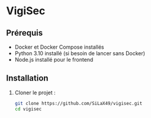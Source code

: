 # VigiSec

## Prérequis
- Docker et Docker Compose installés
- Python 3.10 installé (si besoin de lancer sans Docker)
- Node.js installé pour le frontend

## Installation
1. Cloner le projet :
   ```bash
   git clone https://github.com/SiLaX49/vigisec.git
   cd vigisec
